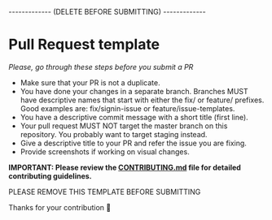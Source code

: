 ------------- (DELETE BEFORE SUBMITTING) -------------

# Pull Request template 
_Please, go through these steps before you submit a PR_

- Make sure that your PR is not a duplicate.
- You have done your changes in a separate branch. Branches MUST have descriptive names that start with either the fix/ or feature/ prefixes. Good examples are: fix/signin-issue or feature/issue-templates.
- You have a descriptive commit message with a short title (first line).
- Your pull request MUST NOT target the master branch on this repository. You probably want to target staging instead.
- Give a descriptive title to your PR and refer the issue you are fixing.
- Provide screenshots if working on visual changes. 

**IMPORTANT: Please review the [CONTRIBUTING.md](https://github.com/asetalias/Logistics-and-Event-Contributions/wiki/Contributing-to-ALiAS) file for detailed contributing guidelines.**

PLEASE REMOVE THIS TEMPLATE BEFORE SUBMITTING

Thanks for your contribution :hatching_chick:
